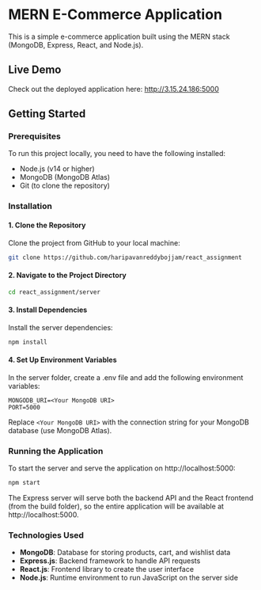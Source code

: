 # MERN E-Commerce Application

This is a simple e-commerce application built using the MERN stack (MongoDB, Express, React, and Node.js).

## Live Demo

Check out the deployed application here: http://3.15.24.186:5000

## Getting Started

### Prerequisites

To run this project locally, you need to have the following installed:

- Node.js (v14 or higher)
- MongoDB (MongoDB Atlas)
- Git (to clone the repository)

### Installation

#### 1. Clone the Repository

Clone the project from GitHub to your local machine:

```bash
git clone https://github.com/haripavanreddybojjam/react_assignment 
```

#### 2. Navigate to the Project Directory

```bash
cd react_assignment/server
```

#### 3. Install Dependencies

Install the server dependencies:

```bash
npm install
```

#### 4. Set Up Environment Variables

In the server folder, create a .env file and add the following environment variables:

```env
MONGODB_URI=<Your MongoDB URI>
PORT=5000
```

Replace `<Your MongoDB URI>` with the connection string for your MongoDB database (use MongoDB Atlas).

### Running the Application

To start the server and serve the application on http://localhost:5000:

```bash
npm start
```

The Express server will serve both the backend API and the React frontend (from the build folder), so the entire application will be available at http://localhost:5000.


### Technologies Used

- **MongoDB**: Database for storing products, cart, and wishlist data
- **Express.js**: Backend framework to handle API requests
- **React.js**: Frontend library to create the user interface
- **Node.js**: Runtime environment to run JavaScript on the server side
